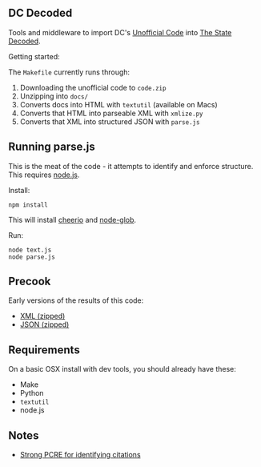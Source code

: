 ## DC Decoded

Tools and middleware to import DC's [Unofficial Code](http://dccouncil.us/UnofficialDCCode)
into [The State Decoded](http://www.statedecoded.com/).

Getting started:

The `Makefile` currently runs through:

1. Downloading the unofficial code to `code.zip`
2. Unzipping into `docs/`
3. Converts docs into HTML with `textutil` (available on Macs)
4. Converts that HTML into parseable XML with `xmlize.py`
5. Converts that XML into structured JSON with `parse.js`

## Running parse.js

This is the meat of the code - it attempts to identify and enforce structure.
This requires [node.js](http://nodejs.org/).

Install:

    npm install

This will install [cheerio](https://github.com/MatthewMueller/cheerio) and
[node-glob](https://github.com/isaacs/node-glob).

Run:

    node text.js
    node parse.js

## Precook

Early versions of the results of this code:

* [XML (zipped)](https://dl.dropbox.com/u/68059/dccode/code.xml.zip)
* [JSON (zipped)](https://dl.dropbox.com/u/68059/dccode/code.json.zip)

## Requirements

On a basic OSX install with dev tools, you should already have these:

* Make
* Python
* `textutil`
* node.js

## Notes

* [Strong PCRE for identifying citations](https://github.com/statedecoded/law-identifier/blob/master/Washington-DC.md)
